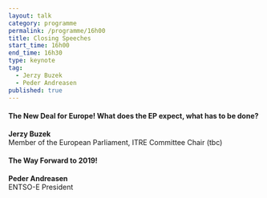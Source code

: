 ```yaml
---
layout: talk
category: programme
permalink: /programme/16h00
title: Closing Speeches
start_time: 16h00
end_time: 16h30
type: keynote
tag: 
  - Jerzy Buzek
  - Peder Andreasen
published: true
---
```

#### __The New Deal for Europe! What does the EP expect, what has to be done?__
__Jerzy Buzek__
<br> Member of the European Parliament, ITRE Committee Chair (tbc)<br>

#### __The Way Forward to 2019!__
__Peder Andreasen__
<br> ENTSO-E President<br>


